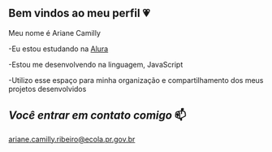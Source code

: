 ## Bem vindos ao meu perfil 💗

Meu nome é Ariane Camilly

-Eu estou estudando na [Alura](https://www.alura.com.br)

-Estou me desenvolvendo na linguagem, JavaScript

-Utilizo esse espaço para minha organização e compartilhamento dos meus projetos desenvolvidos

## _Você entrar em contato comigo_ 📫

ariane.camilly.ribeiro@ecola.pr.gov.br
